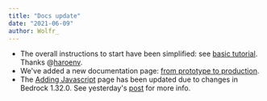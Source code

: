 ```yaml
---
title: "Docs update"
date: "2021-06-09"
author: Wolfr_
---
```


- The overall instructions to start have been simplified: see [basic tutorial](http://bedrockapp.org/documentation/basic-tutorial/). Thanks @[haroenv](https://twitter.com/haroenv).
- We've added a new documentation page: [from prototype to production](https://bedrockapp.org/documentation/from-prototype-to-production/).
- The [Adding Javascript](http://bedrockapp.org/documentation/adding-javascript/) page has been updated due to changes in Bedrock 1.32.0. See yesterday's [post](http://bedrockapp.org/2021/06/08/bedrock-1-32-0-notice/) for more info.
